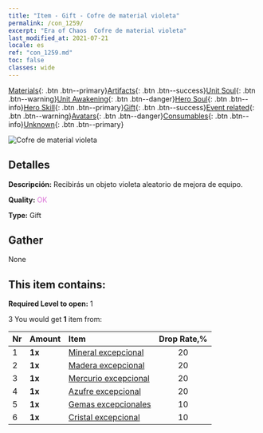 ```yaml
---
title: "Item - Gift - Cofre de material violeta"
permalink: /con_1259/
excerpt: "Era of Chaos  Cofre de material violeta"
last_modified_at: 2021-07-21
locale: es
ref: "con_1259.md"
toc: false
classes: wide
---
```

 [Materials](/ItemsES/){: .btn .btn--primary}[Artifacts](/ItemsES/Artifacts/){: .btn .btn--success}[Unit Soul](/ItemsES/UnitSoul/){: .btn .btn--warning}[Unit Awakening](/ItemsES/UnitAwakening/){: .btn .btn--danger}[Hero Soul](/ItemsES/HeroSoul/){: .btn .btn--info}[Hero Skill](/ItemsES/HeroSkill/){: .btn .btn--primary}[Gift](/ItemsES/Gift/){: .btn .btn--success}[Event related](/ItemsES/Events/){: .btn .btn--warning}[Avatars](/ItemsES/Avatars/){: .btn .btn--danger}[Consumables](/ItemsES/Consumables/){: .btn .btn--info}[Unknown](/ItemsES/Unknown/){: .btn .btn--primary}

 ![Cofre de material violeta](/images/t/i_304002.png)

## Detalles
 **Descripción:** Recibirás un objeto violeta aleatorio de mejora de equipo.

 **Quality:** <span style="color: #DA70D6">OK</span>

 **Type:** Gift

## Gather

  None

## This item contains:

 **Required Level to open:** 1

 3 You would get **1** item  from:

  | Nr | Amount |     Item    | Drop Rate,% |
  |:---|:-------|:------------|:---------:|
  | 1 |  **1x** | [Mineral excepcional](/ItemsES/mat_33/) | 20 | 
  | 2 |  **1x** | [Madera excepcional](/ItemsES/mat_34/) | 20 | 
  | 3 |  **1x** | [Mercurio excepcional](/ItemsES/mat_35/) | 20 | 
  | 4 |  **1x** | [Azufre excepcional](/ItemsES/mat_36/) | 20 | 
  | 5 |  **1x** | [Gemas excepcionales](/ItemsES/mat_37/) | 10 | 
  | 6 |  **1x** | [Cristal excepcional](/ItemsES/mat_38/) | 10 | 
